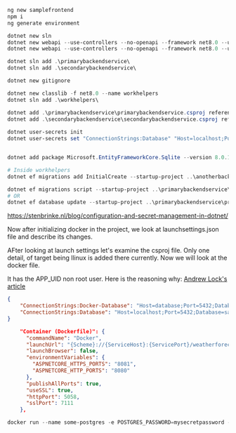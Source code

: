 
```powershell
ng new samplefrontend
npm i
ng generate environment

dotnet new sln
dotnet new webapi --use-controllers --no-openapi --framework net8.0 --use-program-main --output primarybackendservice
dotnet new webapi --use-controllers --no-openapi --framework net8.0 --use-program-main --output secondarybackendservice

dotnet sln add .\primarybackendservice\ 
dotnet sln add .\secondarybackendservice\ 

dotnet new gitignore

dotnet new classlib -f net8.0 --name workhelpers
dotnet sln add .\workhelpers\

dotnet add .\primarybackendservice\primarybackendservice.csproj reference .\workhelpers\workhelpers.csproj
dotnet add .\secondarybackendservice\secondarybackendservice.csproj reference .\workhelpers\workhelpers.csproj
     
dotnet user-secrets init  
dotnet user-secrets set "ConnectionStrings:Database" "Host=localhost;Port=5432;Database=sample_database;Username=sa_ss;Password=dev.123;"


dotnet add package Microsoft.EntityFrameworkCore.Sqlite --version 8.0.13

# Inside workhelpers
dotnet ef migrations add InitialCreate --startup-project ..\anotherbackendservice\anotherbackendservice.csproj

dotnet ef migrations script --startup-project ..\primarybackendservice\primarybackendservice.csproj
# OR
dotnet ef database update --startup-project ..\primarybackendservice\primarybackendservice.csproj

```

https://stenbrinke.nl/blog/configuration-and-secret-management-in-dotnet/


Now after initializing docker in the project, we look at launchsettings.json file and describe its changes.

AFter looking at launch settings let's examine the csproj file. Only one detail, of target being llinux is added there
currently. Now we will look at the docker file. 

It has the APP_UID non root user. Here is the reasoning why:
[Andrew Lock's article](https://andrewlock.net/exploring-the-dotnet-8-preview-updates-to-docker-images-in-dotnet-8/)

``` json
{
    "ConnectionStrings:Docker-Database": "Host=database;Port=5432;Database=sample_database;Username=postgres;Password=mysecretpassword;",
    "ConnectionStrings:Database": "Host=localhost;Port=5432;Database=sample_database;Username=sa_ss;Password=dev.123;"
}

    "Container (Dockerfile)": {
      "commandName": "Docker",
      "launchUrl": "{Scheme}://{ServiceHost}:{ServicePort}/weatherforecast",
      "launchBrowser": false,
      "environmentVariables": {
        "ASPNETCORE_HTTPS_PORTS": "8081",
        "ASPNETCORE_HTTP_PORTS": "8080"
      },
      "publishAllPorts": true,
      "useSSL": true,
      "httpPort": 5058,
      "sslPort": 7111
    },
```

```powershell
docker run --name some-postgres -e POSTGRES_PASSWORD=mysecretpassword -p 5500:5432 -v .\seed_script.sql:/docker-entrypoint-initdb.d/seed_script.sql -d postgres:14
```
